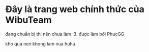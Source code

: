 <h1>Đây là trang web chính thức của WibuTeam</h1>

<p>đang chuẩn bị thi nên chưa làm :3. được làm bởi PhucGG</p>
<p>kho qua nen khong lam nua huhu</p>
